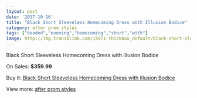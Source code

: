 ```yaml
---
layout: post
date: '2017-10-16'
title: "Black Short Sleeveless Homecoming Dress with Illusion Bodice"
category: after prom styles
tags: ["beaded","evening","homecoming","short","with"]
image: http://img.transblink.com/15971-thickbox_default/black-short-sleeveless-homecoming-dress-with-illusion-bodice.jpg
---
```

Black Short Sleeveless Homecoming Dress with Illusion Bodice

On Sales: **$359.99**
<a href="https://www.transblink.com/en/after-prom-styles/5070-black-short-sleeveless-homecoming-dress-with-illusion-bodice.html"><amp-img layout="responsive" width="600" height="600" src="//img.transblink.com/15971-thickbox_default/black-short-sleeveless-homecoming-dress-with-illusion-bodice.jpg" alt="Black Short Sleeveless Homecoming Dress with Illusion Bodice 0" /></a>
<a href="https://www.transblink.com/en/after-prom-styles/5070-black-short-sleeveless-homecoming-dress-with-illusion-bodice.html"><amp-img layout="responsive" width="600" height="600" src="//img.transblink.com/15973-thickbox_default/black-short-sleeveless-homecoming-dress-with-illusion-bodice.jpg" alt="Black Short Sleeveless Homecoming Dress with Illusion Bodice 1" /></a>
<a href="https://www.transblink.com/en/after-prom-styles/5070-black-short-sleeveless-homecoming-dress-with-illusion-bodice.html"><amp-img layout="responsive" width="600" height="600" src="//img.transblink.com/15972-thickbox_default/black-short-sleeveless-homecoming-dress-with-illusion-bodice.jpg" alt="Black Short Sleeveless Homecoming Dress with Illusion Bodice 2" /></a>

Buy it: [Black Short Sleeveless Homecoming Dress with Illusion Bodice](https://www.transblink.com/en/after-prom-styles/5070-black-short-sleeveless-homecoming-dress-with-illusion-bodice.html "Black Short Sleeveless Homecoming Dress with Illusion Bodice")

View more: [after prom styles](https://www.transblink.com/en/55-after-prom-styles "after prom styles")